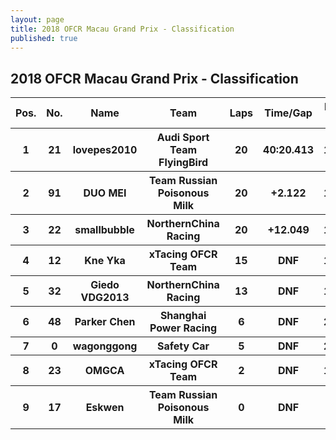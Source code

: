 ```yaml
---
layout: page
title: 2018 OFCR Macau Grand Prix - Classification
published: true
---
```


## 2018 OFCR Macau Grand Prix - Classification  
<font size="2">
<table style="width:100%">
	<tr>
		<th>Pos.</th>
		<th>No.</th>
		<th>Name</th>
		<th>Team</th>
		<th>Laps</th>
		<th>Time/Gap</th>
		<th>Personal Best</th>
		<th>Position Diff</th>
	</tr>
	<tr>
		<th>1</th>
		<th>21</th>
		<th>lovepes2010</th>
		<th>Audi Sport Team FlyingBird</th>
		<th>20</th>
		<th>40:20.413</th>
		<th>1:47.536</th>
		<th>+1</th>
	</tr>
	<tr>
		<th>2</th>
		<th>91</th>
		<th>DUO MEI</th>
		<th>Team Russian Poisonous Milk</th>
		<th>20</th>
		<th>+2.122</th>
		<th>1:46.622</th>
		<th>-1</th>
	</tr>
	<tr>
		<th>3</th>
		<th>22</th>
		<th>smallbubble</th>
		<th>NorthernChina Racing</th>
		<th>20</th>
		<th>+12.049</th>
		<th>1:47.007</th>
		<th>+4</th>
	</tr>
	<tr>
		<th>4</th>
		<th>12</th>
		<th>Kne Yka</th>
		<th>xTacing OFCR Team</th>
		<th>15</th>
		<th>DNF</th>
		<th>1:55.938</th>
		<th>+2</th>
	</tr>
	<tr>
		<th>5</th>
		<th>32</th>
		<th>Giedo VDG2013</th>
		<th>NorthernChina Racing</th>
		<th>13</th>
		<th>DNF</th>
		<th>1:49.099</th>
		<th>-1</th>
	</tr>
	<tr>
		<th>6</th>
		<th>48</th>
		<th>Parker Chen</th>
		<th>Shanghai Power Racing</th>
		<th>6</th>
		<th>DNF</th>
		<th>2:00.771</th>
		<th>-1</th>
	</tr>
	<tr>
		<th>7</th>
		<th>0</th>
		<th>wagonggong</th>
		<th>Safety Car</th>
		<th>5</th>
		<th>DNF</th>
		<th>2:34.201</th>
		<th>+2</th>
	</tr>
	<tr>
		<th>8</th>
		<th>23</th>
		<th>OMGCA</th>
		<th>xTacing OFCR Team</th>
		<th>2</th>
		<th>DNF</th>
		<th>1:56.385</th>
		<th>-5</th>
	</tr>
	<tr>
		<th>9</th>
		<th>17</th>
		<th>Eskwen</th>
		<th>Team Russian Poisonous Milk</th>
		<th>0</th>
		<th>DNF</th>
		<th>N/A</th>
		<th>-1</th>
	</tr>
</table></font>